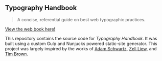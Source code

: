 ## Typography Handbook

> A concise, referential guide on best web typographic practices.

[View the web book here!](http://typographyhandbook.com)

This repository contains the source code for _Typography Handbook_. It was built using a custom Gulp and Nunjucks powered static-site generator. This project was largely inspired by the works of [Adam Schwartz](http://adamschwartz.co/), [Zell Liew](http://zellwk.com/), and [Tim Brown](http://tbrown.org/).
